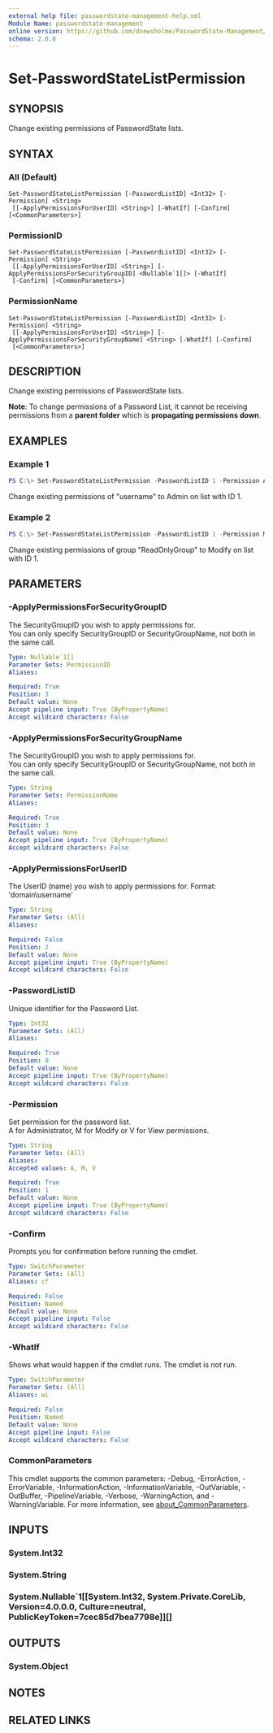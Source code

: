 ```yaml
---
external help file: passwordstate-management-help.xml
Module Name: passwordstate-management
online version: https://github.com/dnewsholme/PasswordState-Management/blob/master/docs/Set-PasswordStateListPermission.md
schema: 2.0.0
---
```


# Set-PasswordStateListPermission

## SYNOPSIS
Change existing permissions of PasswordState lists.

## SYNTAX

### All (Default)
```
Set-PasswordStateListPermission [-PasswordListID] <Int32> [-Permission] <String>
 [[-ApplyPermissionsForUserID] <String>] [-WhatIf] [-Confirm] [<CommonParameters>]
```

### PermissionID
```
Set-PasswordStateListPermission [-PasswordListID] <Int32> [-Permission] <String>
 [[-ApplyPermissionsForUserID] <String>] [-ApplyPermissionsForSecurityGroupID] <Nullable`1[]> [-WhatIf]
 [-Confirm] [<CommonParameters>]
```

### PermissionName
```
Set-PasswordStateListPermission [-PasswordListID] <Int32> [-Permission] <String>
 [[-ApplyPermissionsForUserID] <String>] [-ApplyPermissionsForSecurityGroupName] <String> [-WhatIf] [-Confirm]
 [<CommonParameters>]
```

## DESCRIPTION
Change existing permissions of PasswordState lists.

**Note**: To change permissions of a Password List, it cannot be receiving permissions from a **parent folder** which is **propagating permissions down**.

## EXAMPLES

### Example 1
```powershell
PS C:\> Set-PasswordStateListPermission -PasswordListID 1 -Permission A -ApplyPermissionsForUserID "domain\username"
```

Change existing permissions of "username" to Admin on list with ID 1.

### Example 2
```powershell
PS C:\> Set-PasswordStateListPermission -PasswordListID 1 -Permission M -ApplyPermissionsForSecurityGroupName "ReadOnlyGroup"
```

Change existing permissions of group "ReadOnlyGroup" to Modify on list with ID 1.

## PARAMETERS

### -ApplyPermissionsForSecurityGroupID
The SecurityGroupID you wish to apply permissions for.  
You can only specify SecurityGroupID or SecurityGroupName, not both in the same call.

```yaml
Type: Nullable`1[]
Parameter Sets: PermissionID
Aliases:

Required: True
Position: 3
Default value: None
Accept pipeline input: True (ByPropertyName)
Accept wildcard characters: False
```

### -ApplyPermissionsForSecurityGroupName
The SecurityGroupID you wish to apply permissions for.  
You can only specify SecurityGroupID or SecurityGroupName, not both in the same call.

```yaml
Type: String
Parameter Sets: PermissionName
Aliases:

Required: True
Position: 3
Default value: None
Accept pipeline input: True (ByPropertyName)
Accept wildcard characters: False
```

### -ApplyPermissionsForUserID
The UserID (name) you wish to apply permissions for. Format: 'domain\username'

```yaml
Type: String
Parameter Sets: (All)
Aliases:

Required: False
Position: 2
Default value: None
Accept pipeline input: True (ByPropertyName)
Accept wildcard characters: False
```

### -PasswordListID
Unique identifier for the Password List.

```yaml
Type: Int32
Parameter Sets: (All)
Aliases:

Required: True
Position: 0
Default value: None
Accept pipeline input: True (ByPropertyName)
Accept wildcard characters: False
```

### -Permission
Set permission for the password list.  
A for Administrator, M for Modify or V for View permissions.

```yaml
Type: String
Parameter Sets: (All)
Aliases:
Accepted values: A, M, V

Required: True
Position: 1
Default value: None
Accept pipeline input: True (ByPropertyName)
Accept wildcard characters: False
```

### -Confirm
Prompts you for confirmation before running the cmdlet.

```yaml
Type: SwitchParameter
Parameter Sets: (All)
Aliases: cf

Required: False
Position: Named
Default value: None
Accept pipeline input: False
Accept wildcard characters: False
```

### -WhatIf
Shows what would happen if the cmdlet runs.
The cmdlet is not run.

```yaml
Type: SwitchParameter
Parameter Sets: (All)
Aliases: wi

Required: False
Position: Named
Default value: None
Accept pipeline input: False
Accept wildcard characters: False
```

### CommonParameters
This cmdlet supports the common parameters: -Debug, -ErrorAction, -ErrorVariable, -InformationAction, -InformationVariable, -OutVariable, -OutBuffer, -PipelineVariable, -Verbose, -WarningAction, and -WarningVariable. For more information, see [about_CommonParameters](http://go.microsoft.com/fwlink/?LinkID=113216).

## INPUTS

### System.Int32

### System.String

### System.Nullable`1[[System.Int32, System.Private.CoreLib, Version=4.0.0.0, Culture=neutral, PublicKeyToken=7cec85d7bea7798e]][]

## OUTPUTS

### System.Object
## NOTES

## RELATED LINKS
